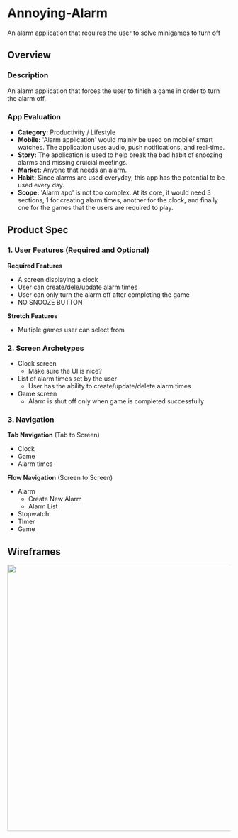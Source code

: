 # Annoying-Alarm
An alarm application that requires the user to solve minigames to turn off

## Overview

### Description
An alarm application that forces the user to finish a game in order to turn the alarm off.

### App Evaluation
- **Category:** Productivity / Lifestyle
- **Mobile:** 'Alarm application' would mainly be used on mobile/ smart watches. The application uses audio, push notifications, and real-time.
- **Story:** The application is used to help break the bad habit of snoozing alarms and missing cruicial meetings.
- **Market:** Anyone that needs an alarm.
- **Habit:** Since alarms are used everyday, this app has the potential to be used every day.
- **Scope:** 'Alarm app' is not too complex. At its core, it would need 3 sections, 1 for creating alarm times, another for the clock, and finally one for the games that the users are required to play.

## Product Spec

### 1. User Features (Required and Optional)

**Required Features**

* A screen displaying a clock
* User can create/dele/update alarm times
* User can only turn the alarm off after completing the game
* NO SNOOZE BUTTON

**Stretch Features**

* Multiple games user can select from

### 2. Screen Archetypes

- Clock screen
  - Make sure the UI is nice? 
- List of alarm times set by the user
  - User has the ability to create/update/delete alarm times
- Game screen
  - Alarm is shut off only when game is completed successfully

### 3. Navigation

**Tab Navigation** (Tab to Screen)

* Clock
* Game
* Alarm times

**Flow Navigation** (Screen to Screen)

- Alarm
  - Create New Alarm
  - Alarm List
- Stopwatch
- TImer
- Game

## Wireframes
<img src="https://i.imgur.com/NfT2h78.png" width=600>
